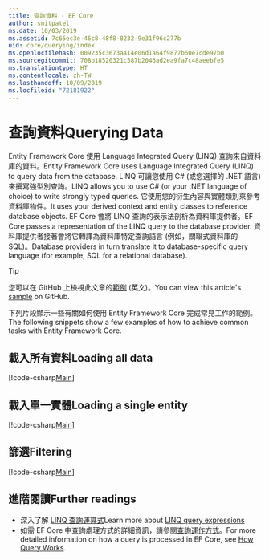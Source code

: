 ```yaml
---
title: 查詢資料 - EF Core
author: smitpatel
ms.date: 10/03/2019
ms.assetid: 7c65ec3e-46c8-48f8-8232-9e31f96c277b
uid: core/querying/index
ms.openlocfilehash: 009235c3673a414e06d1a64f9877b60e7cde97b0
ms.sourcegitcommit: 708b18520321c587b2046ad2ea9fa7c48aeebfe5
ms.translationtype: HT
ms.contentlocale: zh-TW
ms.lasthandoff: 10/09/2019
ms.locfileid: "72181922"
---
```

# <a name="querying-data"></a><span data-ttu-id="f8e90-102">查詢資料</span><span class="sxs-lookup"><span data-stu-id="f8e90-102">Querying Data</span></span>

<span data-ttu-id="f8e90-103">Entity Framework Core 使用 Language Integrated Query (LINQ) 查詢來自資料庫的資料。</span><span class="sxs-lookup"><span data-stu-id="f8e90-103">Entity Framework Core uses Language Integrated Query (LINQ) to query data from the database.</span></span> <span data-ttu-id="f8e90-104">LINQ 可讓您使用 C# (或您選擇的 .NET 語言) 來撰寫強型別查詢。</span><span class="sxs-lookup"><span data-stu-id="f8e90-104">LINQ allows you to use C# (or your .NET language of choice) to write strongly typed queries.</span></span> <span data-ttu-id="f8e90-105">它使用您的衍生內容與實體類別來參考資料庫物件。</span><span class="sxs-lookup"><span data-stu-id="f8e90-105">It uses your derived context and entity classes to reference database objects.</span></span> <span data-ttu-id="f8e90-106">EF Core 會將 LINQ 查詢的表示法剖析為資料庫提供者。</span><span class="sxs-lookup"><span data-stu-id="f8e90-106">EF Core passes a representation of the LINQ query to the database provider.</span></span> <span data-ttu-id="f8e90-107">資料庫提供者接著會將它轉譯為資料庫特定查詢語言 (例如，關聯式資料庫的 SQL)。</span><span class="sxs-lookup"><span data-stu-id="f8e90-107">Database providers in turn translate it to database-specific query language (for example, SQL for a relational database).</span></span>

> [!TIP]
> <span data-ttu-id="f8e90-108">您可以在 GitHub 上檢視此文章的[範例](https://github.com/aspnet/EntityFramework.Docs/tree/master/samples/core/Querying) \(英文\)。</span><span class="sxs-lookup"><span data-stu-id="f8e90-108">You can view this article's [sample](https://github.com/aspnet/EntityFramework.Docs/tree/master/samples/core/Querying) on GitHub.</span></span>

<span data-ttu-id="f8e90-109">下列片段顯示一些有關如何使用 Entity Framework Core 完成常見工作的範例。</span><span class="sxs-lookup"><span data-stu-id="f8e90-109">The following snippets show a few examples of how to achieve common tasks with Entity Framework Core.</span></span>

## <a name="loading-all-data"></a><span data-ttu-id="f8e90-110">載入所有資料</span><span class="sxs-lookup"><span data-stu-id="f8e90-110">Loading all data</span></span>

[!code-csharp[Main](../../../samples/core/Querying/Basics/Sample.cs#LoadingAllData)]

## <a name="loading-a-single-entity"></a><span data-ttu-id="f8e90-111">載入單一實體</span><span class="sxs-lookup"><span data-stu-id="f8e90-111">Loading a single entity</span></span>

[!code-csharp[Main](../../../samples/core/Querying/Basics/Sample.cs#LoadingSingleEntity)]

## <a name="filtering"></a><span data-ttu-id="f8e90-112">篩選</span><span class="sxs-lookup"><span data-stu-id="f8e90-112">Filtering</span></span>

[!code-csharp[Main](../../../samples/core/Querying/Basics/Sample.cs#Filtering)]

## <a name="further-readings"></a><span data-ttu-id="f8e90-113">進階閱讀</span><span class="sxs-lookup"><span data-stu-id="f8e90-113">Further readings</span></span>

- <span data-ttu-id="f8e90-114">深入了解 [LINQ 查詢運算式](/dotnet/csharp/programming-guide/concepts/linq/basic-linq-query-operations)</span><span class="sxs-lookup"><span data-stu-id="f8e90-114">Learn more about [LINQ query expressions](/dotnet/csharp/programming-guide/concepts/linq/basic-linq-query-operations)</span></span>
- <span data-ttu-id="f8e90-115">如需 EF Core 中查詢處理方式的詳細資訊，請參閱[查詢運作方式](xref:core/querying/how-query-works)。</span><span class="sxs-lookup"><span data-stu-id="f8e90-115">For more detailed information on how a query is processed in EF Core, see [How Query Works](xref:core/querying/how-query-works).</span></span>
